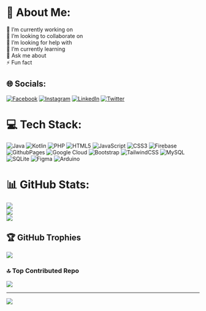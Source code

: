 # 💫 About Me:
🔭 I’m currently working on<br>👯 I’m looking to collaborate on<br>🤝 I’m looking for help with<br>🌱 I’m currently learning<br>💬 Ask me about<br>⚡ Fun fact


## 🌐 Socials:
[![Facebook](https://img.shields.io/badge/Facebook-%231877F2.svg?logo=Facebook&logoColor=white)](https://facebook.com/yunian.pemadi) [![Instagram](https://img.shields.io/badge/Instagram-%23E4405F.svg?logo=Instagram&logoColor=white)](https://instagram.com/yunpnzr) [![LinkedIn](https://img.shields.io/badge/LinkedIn-%230077B5.svg?logo=linkedin&logoColor=white)](https://linkedin.com/in/yunianedwi) [![Twitter](https://img.shields.io/badge/Twitter-%231DA1F2.svg?logo=Twitter&logoColor=white)](https://twitter.com/yunian_blogspot) 

# 💻 Tech Stack:
![Java](https://img.shields.io/badge/java-%23ED8B00.svg?style=flat&logo=openjdk&logoColor=white) ![Kotlin](https://img.shields.io/badge/kotlin-%237F52FF.svg?style=flat&logo=kotlin&logoColor=white) ![PHP](https://img.shields.io/badge/php-%23777BB4.svg?style=flat&logo=php&logoColor=white) ![HTML5](https://img.shields.io/badge/html5-%23E34F26.svg?style=flat&logo=html5&logoColor=white) ![JavaScript](https://img.shields.io/badge/javascript-%23323330.svg?style=flat&logo=javascript&logoColor=%23F7DF1E) ![CSS3](https://img.shields.io/badge/css3-%231572B6.svg?style=flat&logo=css3&logoColor=white) ![Firebase](https://img.shields.io/badge/firebase-%23039BE5.svg?style=flat&logo=firebase) ![GithubPages](https://img.shields.io/badge/github%20pages-121013?style=flat&logo=github&logoColor=white) ![Google Cloud](https://img.shields.io/badge/GoogleCloud-%234285F4.svg?style=flat&logo=google-cloud&logoColor=white) ![Bootstrap](https://img.shields.io/badge/bootstrap-%238511FA.svg?style=flat&logo=bootstrap&logoColor=white) ![TailwindCSS](https://img.shields.io/badge/tailwindcss-%2338B2AC.svg?style=flat&logo=tailwind-css&logoColor=white) ![MySQL](https://img.shields.io/badge/mysql-%2300000f.svg?style=flat&logo=mysql&logoColor=white) ![SQLite](https://img.shields.io/badge/sqlite-%2307405e.svg?style=flat&logo=sqlite&logoColor=white) ![Figma](https://img.shields.io/badge/figma-%23F24E1E.svg?style=flat&logo=figma&logoColor=white) ![Arduino](https://img.shields.io/badge/-Arduino-00979D?style=flat&logo=Arduino&logoColor=white)
# 📊 GitHub Stats:
<!--![](https://github-readme-stats.vercel.app/api?username=yunpnzr&theme=tokyonight&hide_border=true&include_all_commits=false&count_private=false)--> 
![](http://github-profile-summary-cards.vercel.app/api/cards/stats?username=yunpnzr&theme=algolia)<br/>
![](https://github-readme-streak-stats.herokuapp.com/?user=yunpnzr&theme=tokyonight&hide_border=true)<br/>
![](https://github-readme-stats.vercel.app/api/top-langs/?username=yunpnzr&theme=tokyonight&hide_border=true&include_all_commits=false&count_private=false&layout=compact)

## 🏆 GitHub Trophies
![](https://github-profile-trophy.vercel.app/?username=yunpnzr&theme=radical&no-frame=false&no-bg=true&margin-w=4)

### 🔝 Top Contributed Repo
![](https://github-contributor-stats.vercel.app/api?username=yunpnzr&limit=5&theme=dark&combine_all_yearly_contributions=true)

---
[![](https://visitcount.itsvg.in/api?id=yunpnzr&icon=0&color=0)](https://visitcount.itsvg.in)

<!-- Proudly created with GPRM ( https://gprm.itsvg.in ) -->
